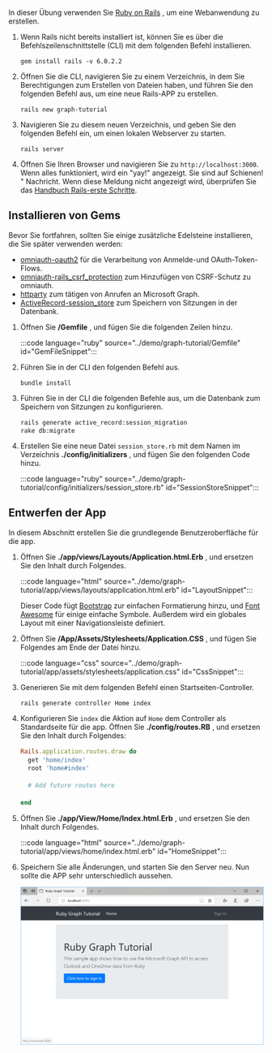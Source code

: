 <!-- markdownlint-disable MD002 MD041 -->

In dieser Übung verwenden Sie [Ruby on Rails](https://rubyonrails.org/) , um eine Webanwendung zu erstellen.

1. Wenn Rails nicht bereits installiert ist, können Sie es über die Befehlszeilenschnittstelle (CLI) mit dem folgenden Befehl installieren.

    ```Shell
    gem install rails -v 6.0.2.2
    ```

1. Öffnen Sie die CLI, navigieren Sie zu einem Verzeichnis, in dem Sie Berechtigungen zum Erstellen von Dateien haben, und führen Sie den folgenden Befehl aus, um eine neue Rails-APP zu erstellen.

    ```Shell
    rails new graph-tutorial
    ```

1. Navigieren Sie zu diesem neuen Verzeichnis, und geben Sie den folgenden Befehl ein, um einen lokalen Webserver zu starten.

    ```Shell
    rails server
    ```

1. Öffnen Sie Ihren Browser und navigieren Sie zu `http://localhost:3000`. Wenn alles funktioniert, wird ein "yay!" angezeigt. Sie sind auf Schienen! " Nachricht. Wenn diese Meldung nicht angezeigt wird, überprüfen Sie das [Handbuch Rails-erste Schritte](http://guides.rubyonrails.org/).

## <a name="install-gems"></a>Installieren von Gems

Bevor Sie fortfahren, sollten Sie einige zusätzliche Edelsteine installieren, die Sie später verwenden werden:

- [omniauth-oauth2](https://github.com/omniauth/omniauth-oauth2) für die Verarbeitung von Anmelde-und OAuth-Token-Flows.
- [omniauth-rails_csrf_protection](https://github.com/cookpad/omniauth-rails_csrf_protection) zum Hinzufügen von CSRF-Schutz zu omniauth.
- [httparty](https://github.com/jnunemaker/httparty) zum tätigen von Anrufen an Microsoft Graph.
- [ActiveRecord-session_store](https://github.com/rails/activerecord-session_store) zum Speichern von Sitzungen in der Datenbank.

1. Öffnen Sie **/Gemfile** , und fügen Sie die folgenden Zeilen hinzu.

    :::code language="ruby" source="../demo/graph-tutorial/Gemfile" id="GemFileSnippet":::

1. Führen Sie in der CLI den folgenden Befehl aus.

    ```Shell
    bundle install
    ```

1. Führen Sie in der CLI die folgenden Befehle aus, um die Datenbank zum Speichern von Sitzungen zu konfigurieren.

    ```Shell
    rails generate active_record:session_migration
    rake db:migrate
    ```

1. Erstellen Sie eine neue Datei `session_store.rb` mit dem Namen im Verzeichnis **./config/initializers** , und fügen Sie den folgenden Code hinzu.

    :::code language="ruby" source="../demo/graph-tutorial/config/initializers/session_store.rb" id="SessionStoreSnippet":::

## <a name="design-the-app"></a>Entwerfen der App

In diesem Abschnitt erstellen Sie die grundlegende Benutzeroberfläche für die app.

1. Öffnen Sie **./app/views/Layouts/Application.html.Erb** , und ersetzen Sie den Inhalt durch Folgendes.

    :::code language="html" source="../demo/graph-tutorial/app/views/layouts/application.html.erb" id="LayoutSnippet":::

    Dieser Code fügt [Bootstrap](http://getbootstrap.com/) zur einfachen Formatierung hinzu, und [Font Awesome](https://fontawesome.com/) für einige einfache Symbole. Außerdem wird ein globales Layout mit einer Navigationsleiste definiert.

1. Öffnen Sie **/App/Assets/Stylesheets/Application.CSS** , und fügen Sie Folgendes am Ende der Datei hinzu.

    :::code language="css" source="../demo/graph-tutorial/app/assets/stylesheets/application.css" id="CssSnippet":::

1. Generieren Sie mit dem folgenden Befehl einen Startseiten-Controller.

    ```Shell
    rails generate controller Home index
    ```

1. Konfigurieren Sie `index` die Aktion auf `Home` dem Controller als Standardseite für die app. Öffnen Sie **./config/routes.RB** , und ersetzen Sie den Inhalt durch Folgendes:

    ```ruby
    Rails.application.routes.draw do
      get 'home/index'
      root 'home#index'

      # Add future routes here

    end
    ```

1. Öffnen Sie **./app/View/Home/Index.html.Erb** , und ersetzen Sie den Inhalt durch Folgendes.

    :::code language="html" source="../demo/graph-tutorial/app/views/home/index.html.erb" id="HomeSnippet":::

1. Speichern Sie alle Änderungen, und starten Sie den Server neu. Nun sollte die APP sehr unterschiedlich aussehen.

    ![Screenshot der neu gestalteten Homepage](./images/create-app-01.png)
